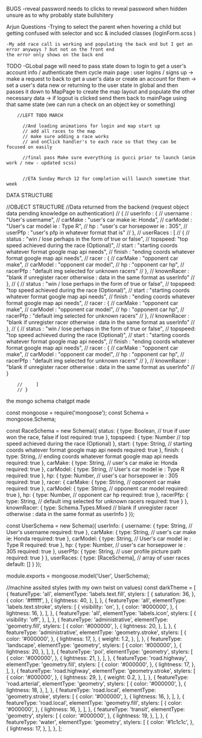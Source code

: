 BUGS
    -reveal password needs to clicks to reveal password when hidden unsure as to why 
    probably state bullshitery 







Arjun Questions 
    -Trying to select the parent when hovering a child but getting confused with selector and scc & included classes 
    (loginForm.scss )

    -My add race call is working and populating the back end but I get an error anyways ? but not on the front end 
    the error only shows on the back end






TODO 
    -GLobal page will need to pass state down to login to get a user's account info / authenticate them 
        cycle 
            main page : user logins / signs up -> make a request to back to get a user's data or create an account for them -> set a user's data new or returning to the user state in global and then passes it down to MapPage 
            to create the map layout and populate the other necessary data -> if logout is clicked send them back to mainPage using that same state (we can run a check on an object key or something)





        //LEFT TODO MARCH

          //And loading animations for login and map start up 
          // add all races to the map 
          // make sure adding a race works 
          // and onClick handler's to each race so that they can be focused on easily 
        
          //final pass Make sure everything is gucci prior to launch (anim work / new - updated scss)


          //ETA Sunday March 12 for completion will launch sometime that week




DATA STRUCTURE 

//OBJECT STRUCTURE 
        //Data returned from the backend (request object data pending knowledge on authentication)
        // {
        //     userInfo : {
        //         username : "User's username",
        //         carMake : "user's car make ie: Honda",
        //         carModel : "User's car model ie : Type R",
        //         hp : "user's car horsepower ie : 305",
        //         userPfp : "user's pfp in whatever format that is"
        //     },
        //     userRaces : [
        //         {
        //             status : "win / lose perhaps in the form of true or false",
        //             topspeed: "top speed achieved during the race (Optional)",
        //             start : "starting coords whatever format google map api needs",
        //             finish : "ending coords whatever format google map api needs",
        //             racer : {
        //                 carMake : "opponent car make",
        //                 carModel : "opponent car model",
        //                 hp : "opponent car hp",
        //                 racerPfp : "default img selected for unknown racers"
        //             },
        //             knownRacer : "blank if unregister racer otherwise : data in the same format as userInfo"
        //         },
        //         {
        //             status : "win / lose perhaps in the form of true or false",
        //             topspeed: "top speed achieved during the race (Optional)",
        //             start : "starting coords whatever format google map api needs",
        //             finish : "ending coords whatever format google map api needs",
        //             racer : {
        //                 carMake : "opponent car make",
        //                 carModel : "opponent car model",
        //                 hp : "opponent car hp",
        //                 racerPfp : "default img selected for unknown racers"
        //             },
        //             knownRacer : "blank if unregister racer otherwise : data in the same format as userInfo"
        //         },
        //         {
        //             status : "win / lose perhaps in the form of true or false",
        //             topspeed: "top speed achieved during the race (Optional)",
        //             start : "starting coords whatever format google map api needs",
        //             finish : "ending coords whatever format google map api needs",
        //             racer : {
        //                 carMake : "opponent car make",
        //                 carModel : "opponent car model",
        //                 hp : "opponent car hp",
        //                 racerPfp : "default img selected for unknown racers"
        //             },
        //             knownRacer : "blank if unregister racer otherwise : data in the same format as userInfo"
        //         }

        //     ]
        // }







the mongo schema chatgpt made 



const mongoose = require('mongoose');
const Schema = mongoose.Schema;

const RaceSchema = new Schema({
  status: {
    type: Boolean, // true if user won the race, false if lost
    required: true
  },
  topspeed: {
    type: Number // top speed achieved during the race (Optional)
  },
  start: {
    type: String, // starting coords whatever format google map api needs
    required: true
  },
  finish: {
    type: String, // ending coords whatever format google map api needs
    required: true
  },
  carMake: {
    type: String, // user's car make ie: Honda
    required: true
  },
  carModel: {
    type: String, // User's car model ie : Type R
    required: true
  },
  hp: {
    type: Number, // user's car horsepower ie : 305
    required: true
  },
  racer: {
    carMake: {
      type: String, // opponent car make
      required: true
    },
    carModel: {
      type: String, // opponent car model
      required: true
    },
    hp: {
      type: Number, // opponent car hp
      required: true
    },
    racerPfp: {
      type: String, // default img selected for unknown racers
      required: true
    }
  },
  knownRacer: {
    type: Schema.Types.Mixed // blank if unregister racer otherwise : data in the same format as userInfo
  }
});

const UserSchema = new Schema({
  userInfo: {
    username: {
      type: String, // User's username
      required: true
    },
    carMake: {
      type: String, // user's car make ie: Honda
      required: true
    },
    carModel: {
      type: String, // User's car model ie : Type R
      required: true
    },
    hp: {
      type: Number, // user's car horsepower ie : 305
      required: true
    },
    userPfp: {
      type: String, // user profile picture path
      required: true
    }
  },
  userRaces: {
    type: [RaceSchema], // array of user races
    default: []
  }
});

module.exports = mongoose.model('User', UserSchema);




//machine assited styles (with my own twist on values)
  const darkTheme = [  {    featureType: 'all',    elementType: 'labels.text.fill',    stylers: [      {        saturation: 36,      },      {        color: '#ffffff',      },      {        lightness: 40,      },    ],
  },
  {
    featureType: 'all',
    elementType: 'labels.text.stroke',
    stylers: [
      {
        visibility: 'on',
      },
      {
        color: '#000000',
      },
      {
        lightness: 16,
      },
    ],
  },
  {
    featureType: 'all',
    elementType: 'labels.icon',
    stylers: [
      {
        visibility: 'off',
      },
    ],
  },
  {
    featureType: 'administrative',
    elementType: 'geometry.fill',
    stylers: [
      {
        color: '#000000',
      },
      {
        lightness: 20,
      },
    ],
  },
  {
    featureType: 'administrative',
    elementType: 'geometry.stroke',
    stylers: [
      {
        color: '#000000',
      },
      {
        lightness: 17,
      },
      {
        weight: 1.2,
      },
    ],
  },
  {
    featureType: 'landscape',
    elementType: 'geometry',
    stylers: [
      {
        color: '#000000',
      },
      {
        lightness: 20,
      },
    ],
  },
  {
    featureType: 'poi',
    elementType: 'geometry',
    stylers: [
      {
        color: '#000000',
      },
      {
        lightness: 21,
      },
    ],
  },
  {
    featureType: 'road.highway',
    elementType: 'geometry.fill',
    stylers: [
      {
        color: '#000000',
      },
      {
        lightness: 17,
      },
    ],
  },
  {
    featureType: 'road.highway',
    elementType: 'geometry.stroke',
    stylers: [
      {
        color: '#000000',
      },
      {
        lightness: 29,
      },
      {
        weight: 0.2,
      },
    ],
  },
  {
    featureType: 'road.arterial',
    elementType: 'geometry',
    stylers: [
      {
        color: '#000000',
      },
      {
        lightness: 18,
      },
    ],
  },
  {
    featureType: 'road.local',
    elementType: 'geometry.stroke',
    stylers: [
      {
        color: '#000000',
      },
      {
        lightness: 16,
      },
    ],
  },
  {
    featureType: 'road.local',
    elementType: 'geometry.fill',
    stylers: [
      {
        color: '#000000',
      },
      {
        lightness: 16,
      },
    ],
  },
  {
    featureType: 'transit',
    elementType: 'geometry',
    stylers: [
      {
        color: '#000000',
      },
      {
        lightness: 19,
      },
    ],
  },
  {
    featureType: 'water',
    elementType: 'geometry',
    stylers: [
      {
        color: '#1c1c1c',
      },
      {
        lightness: 17,
      },
    ],
  },
];
